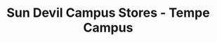 ---
title: "Sun Devil Campus Stores - Tempe Campus"
url: /tempe/sun-devil-campus-stores-tempe-campus/
shop: Bücher
---